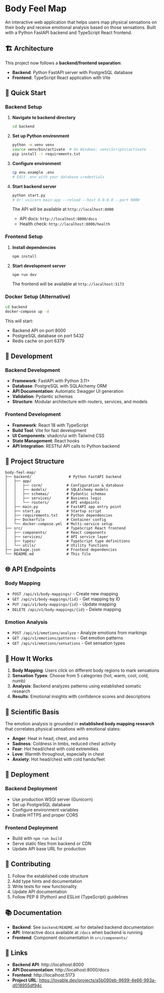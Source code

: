 # Body Feel Map

An interactive web application that helps users map physical sensations on their body and receive emotional analysis based on those sensations. Built with a Python FastAPI backend and TypeScript React frontend.

## 🏗️ Architecture

This project now follows a **backend/frontend separation**:

- **Backend**: Python FastAPI server with PostgreSQL database
- **Frontend**: TypeScript React application with Vite

## 🚀 Quick Start

### Backend Setup

1. **Navigate to backend directory**
   ```bash
   cd backend
   ```

2. **Set up Python environment**
   ```bash
   python -m venv venv
   source venv/bin/activate  # On Windows: venv\Scripts\activate
   pip install -r requirements.txt
   ```

3. **Configure environment**
   ```bash
   cp env.example .env
   # Edit .env with your database credentials
   ```

4. **Start backend server**
   ```bash
   python start.py
   # Or: uvicorn main:app --reload --host 0.0.0.0 --port 8000
   ```

   The API will be available at `http://localhost:8000`
   - API docs: `http://localhost:8000/docs`
   - Health check: `http://localhost:8000/health`

### Frontend Setup

1. **Install dependencies**
   ```bash
   npm install
   ```

2. **Start development server**
   ```bash
   npm run dev
   ```

   The frontend will be available at `http://localhost:5173`

### Docker Setup (Alternative)

```bash
cd backend
docker-compose up -d
```

This will start:
- Backend API on port 8000
- PostgreSQL database on port 5432
- Redis cache on port 6379

## 🔧 Development

### Backend Development

- **Framework**: FastAPI with Python 3.11+
- **Database**: PostgreSQL with SQLAlchemy ORM
- **API Documentation**: Automatic Swagger UI generation
- **Validation**: Pydantic schemas
- **Structure**: Modular architecture with routers, services, and models

### Frontend Development

- **Framework**: React 18 with TypeScript
- **Build Tool**: Vite for fast development
- **UI Components**: shadcn/ui with Tailwind CSS
- **State Management**: React hooks
- **API Integration**: RESTful API calls to Python backend

## 📁 Project Structure

```
body-feel-map/
├── backend/                 # Python FastAPI backend
│   ├── app/
│   │   ├── core/           # Configuration & database
│   │   ├── models/         # SQLAlchemy models
│   │   ├── schemas/        # Pydantic schemas
│   │   ├── services/       # Business logic
│   │   └── routers/        # API endpoints
│   ├── main.py             # FastAPI app entry point
│   ├── start.py            # Startup script
│   ├── requirements.txt    # Python dependencies
│   ├── Dockerfile          # Container config
│   └── docker-compose.yml  # Multi-service setup
├── src/                    # TypeScript React frontend
│   ├── components/         # React components
│   ├── services/           # API service layer
│   ├── types/              # TypeScript type definitions
│   └── utils/              # Utility functions
├── package.json            # Frontend dependencies
└── README.md               # This file
```

## 🌐 API Endpoints

### Body Mapping
- `POST /api/v1/body-mappings/` - Create new mapping
- `GET /api/v1/body-mappings/{id}` - Get mapping by ID
- `PUT /api/v1/body-mappings/{id}` - Update mapping
- `DELETE /api/v1/body-mappings/{id}` - Delete mapping

### Emotion Analysis
- `POST /api/v1/emotions/analyze` - Analyze emotions from markings
- `GET /api/v1/emotions/patterns` - Get emotion patterns
- `GET /api/v1/emotions/sensations` - Get sensation types

## 🧠 How It Works

1. **Body Mapping**: Users click on different body regions to mark sensations
2. **Sensation Types**: Choose from 5 categories (hot, warm, cool, cold, numb)
3. **Analysis**: Backend analyzes patterns using established somatic research
4. **Results**: Emotional insights with confidence scores and descriptions

## 🔬 Scientific Basis

The emotion analysis is grounded in **established body mapping research** that correlates physical sensations with emotional states:

- **Anger**: Heat in head, chest, and arms
- **Sadness**: Coldness in limbs, reduced chest activity
- **Fear**: Hot head/chest with cold extremities
- **Love**: Warmth throughout, especially in chest
- **Anxiety**: Hot head/chest with cold hands/feet

## 🚀 Deployment

### Backend Deployment
- Use production WSGI server (Gunicorn)
- Set up PostgreSQL database
- Configure environment variables
- Enable HTTPS and proper CORS

### Frontend Deployment
- Build with `npm run build`
- Serve static files from backend or CDN
- Update API base URL for production

## 🤝 Contributing

1. Follow the established code structure
2. Add type hints and documentation
3. Write tests for new functionality
4. Update API documentation
5. Follow PEP 8 (Python) and ESLint (TypeScript) guidelines

## 📚 Documentation

- **Backend**: See `backend/README.md` for detailed backend documentation
- **API**: Interactive docs available at `/docs` when backend is running
- **Frontend**: Component documentation in `src/components/`

## 🔗 Links

- **Backend API**: http://localhost:8000
- **API Documentation**: http://localhost:8000/docs
- **Frontend**: http://localhost:5173
- **Project URL**: https://lovable.dev/projects/a5b090eb-9699-4e66-993a-d018955df94c
